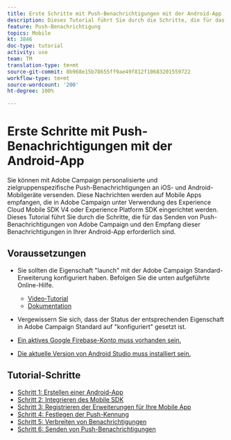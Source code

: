 ```yaml
---
title: Erste Schritte mit Push-Benachrichtigungen mit der Android-App
description: Dieses Tutorial führt Sie durch die Schritte, die für das Senden von Push-Benachrichtigungen von Adobe Campaign und den Empfang dieser Benachrichtigungen in Ihrer Android-App erforderlich sind.
feature: Push-Benachrichtigung
topics: Mobile
kt: 3846
doc-type: tutorial
activity: use
team: TM
translation-type: tm+mt
source-git-commit: 8b968e15b78655ff9ae49f812f10683201559722
workflow-type: tm+mt
source-wordcount: '200'
ht-degree: 100%

---
```



# Erste Schritte mit Push-Benachrichtigungen mit der Android-App

Sie können mit Adobe Campaign personalisierte und zielgruppenspezifische Push-Benachrichtigungen an iOS- und Android-Mobilgeräte versenden.
Diese Nachrichten werden auf Mobile Apps empfangen, die in Adobe Campaign unter Verwendung des Experience Cloud Mobile SDK V4 oder Experience Platform SDK eingerichtet werden.
Dieses Tutorial führt Sie durch die Schritte, die für das Senden von Push-Benachrichtigungen von Adobe Campaign und den Empfang dieser Benachrichtigungen in Ihrer Android-App erforderlich sind.

## Voraussetzungen

* Sie sollten die Eigenschaft &quot;launch&quot; mit der Adobe Campaign Standard-Erweiterung konfiguriert haben. Befolgen Sie die unten aufgeführte Online-Hilfe.
   * [Video-Tutorial](https://video.tv.adobe.com/v/26224?quality=12)
   * [Dokumentation](https://docs.adobe.com/content/help/de-DE/campaign-learn/campaign-standard-tutorials/communication-channels/mobile/configure-mobile-apps-using-aep-sdk.html)

* Vergewissern Sie sich, dass der Status der entsprechenden Eigenschaft in Adobe Campaign Standard auf &quot;konfiguriert&quot; gesetzt ist.
* [Ein aktives Google Firebase-Konto muss vorhanden sein.](https://firebase.google.com)
* [Die aktuelle Version von Android Studio muss installiert sein.](https://developer.android.com/studio)

## Tutorial-Schritte

* [Schritt 1: Erstellen einer Android-App](/help/tutorial-push-notifications-android/create-android-app.md)
* [Schritt 2: Integrieren des Mobile SDK](/help/tutorial-push-notifications-android/integrating-with-mobile-sdk.md)
* [Schritt 3: Registrieren der Erweiterungen für Ihre Mobile App](/help/tutorial-push-notifications-android/register-mobile-extensions.md)
* [Schritt 4: Festlegen der Push-Kennung](/help/tutorial-push-notifications-android/set-push-identifier.md)
* [Schritt 5: Verbreiten von Benachrichtigungen](/help/tutorial-push-notifications-android/propagate-notification.md)
* [Schritt 6: Senden von Push-Benachrichtigungen](/help/tutorial-push-notifications-android/send-push-notification.md)
